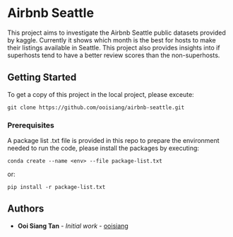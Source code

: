 # Airbnb Seattle

This project aims to investigate the Airbnb Seattle public datasets provided by kaggle. Currently it shows which month is the best for hosts to make their listings available in Seattle. This project also provides insights into if superhosts tend to have a better review scores than the non-superhosts.

## Getting Started

To get a copy of this project in the local project, please exceute:

```
git clone https://github.com/ooisiang/airbnb-seattle.git
```

### Prerequisites

A package list .txt file is provided in this repo to prepare the environment needed to run the code, please install the packages by executing: 

```
conda create --name <env> --file package-list.txt
```
or:

```
pip install -r package-list.txt
```

## Authors

* **Ooi Siang Tan** - *Initial work* - [ooisiang](https://github.com/ooisiang)
